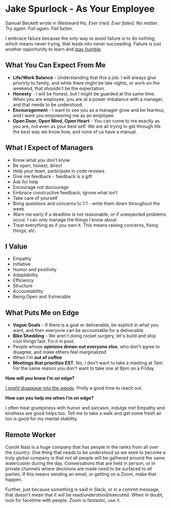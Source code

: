 # Jake Spurlock - As Your Employee

Samuel Beckett wrote in Westward Ho, _Ever tried. Ever failed. No matter. Try again. Fail again. Fail better._

I embrace failure because the only way to avoid failure is to do nothing, which means never trying, that leads into never succeeding. Failure is just another opportunity to learn and [stay humble](https://www.youtube.com/watch?v=tvTRZJ-4EyI).

## What You Can Expect From Me

- **Life/Work Balance** - Understanding that this a job. I will always give priorirty to family, and while there might be late nights, or work on the weekend, that shouldn't be the expectation.
- **Honesty** - I will be honest, but I might be guarded at the same time. When you are employee, you are at a power imbalance with a manager, and that needs to be understood.
- **Encouragement** - I want to see you as a manager grow and be fearless, and I want you empowering me as an employee.
- **Open Door, Open Mind, Open Heart** - You can come to me exactly as you are, not even as your best self. We are all trying to get through life the best way we know how, and none of us have a manual.

## What I Expect of Managers

- Know what you don’t know
- Be open, honest, direct
- Help your team, participate in code reviews
- Give me feedback - feedback is a gift
- Ask for help
- Encourage not discourage
- Embrace constructive feedback; ignore what isn't
- Take care of yourself
- Bring questions and concerns to 1:1 - write them down throughout the week
- Warn me early if a deadline is not reasonable, or if unexpected problems occur. I can only manage the things I know about.
- Treat everything as if you own it. This means raising concerns, fixing things, etc.

## I Value

- Empathy
- Initiative
- Humor and positivity
- Adaptability
- Efficiency
- Structure
- Accountability
- Being Open and Vulnerable

## What Puts Me on Edge

- **Vague Goals** - If there is a goal or deliverable, be explicit in what you want, and then everyone can be accountable for a deliverable.
- **Bike Shedding** - We aren't doing rocket surgery, let's build and ship cool things fast. Fix it in post.
- People whose **opinions drown out everyone else**, who don't agree to disagree, and make others feel marginalized
- When I'm **out of coffee**
- **Meetings that prioritize EST**. No, I don't want to take a meeting at 7am. For the same reason you don't want to take one at 8pm on a Friday.

**How will you know I’m on edge?**

[I might disappear into the weeds](https://media.giphy.com/media/4pMX5rJ4PYAEM/giphy.gif). Prolly a good time to reach out.

**How can you help me when I’m on edge?**

I often treat grumpiness with humor and sarcasm, indulge me! Empathy and kindness are good helps too. Tell me to take a walk and get some fresh air too is good for my mental stability.

## Remote Worker

Condé Nast is a huge company that has people in the ranks from all over the country. One thing that needs to be understood as we seek to become a truly global company is that not all people will be gathered around the same watercooler during the day. Conversations that are held in person, or in private channels where decisions are made need to be surfaced to all parties. If this means sending an email, or getting on a Zoom, make that happen.

Further, just because something is said in Slack, or in a commit message, that doesn't mean that it will be read/understood/executed. When in doubt, look for facetime with people. Zoom is fantastic, use it.
